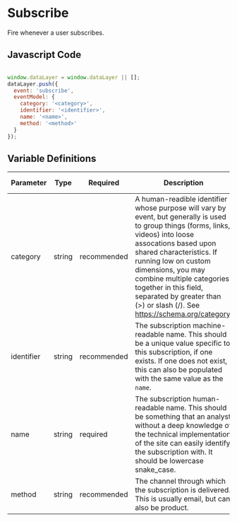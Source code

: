 # Subscribe

Fire whenever a user subscribes.

## Javascript Code

```js

window.dataLayer = window.dataLayer || [];
dataLayer.push({
  event: 'subscribe',
  eventModel: {
    category: '<category>',
    identifier: '<identifier>',
    name: '<name>',
    method: '<method>'
  }
});
```

## Variable Definitions

|Parameter|Type|Required|Description|Example|Pattern|Min Length|Max Length|
| --- | --- | --- | --- | --- | --- | --- | --- |
|category|string|recommended|A human-readible identifier whose purpose will vary by event, but generally is used to group things (forms, links, videos) into loose assocations based upon shared characteristics. If running low on custom dimensions, you may combine multiple categories together in this field, separated by greater than (>) or slash (/). See https://schema.org/category.|newsletter, updates, advocacy|
|identifier|string|recommended|The subscription machine-readable name. This should be a unique value specific to this subscription, if one exists. If one does not exist, this can also be populated with the same value as the `name`.|newsletter_123|
|name|string|required|The subscription human-readable name. This should be something that an analyst without a deep knowledge of the technical implementation of the site can easily identify the subscription with. It should be lowercase snake_case.|whatever_newsletter|
|method|string|recommended|The channel through which the subscription is delivered. This is usually email, but can also be product.|email|